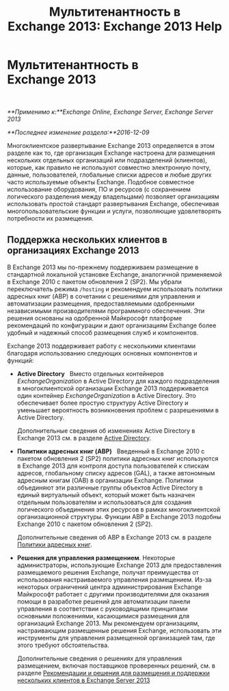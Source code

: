 ﻿---
title: 'Мультитенантность в Exchange 2013: Exchange 2013 Help'
TOCTitle: Мультитенантность в Exchange 2013
ms:assetid: df09257d-dd98-4f59-b830-1818cedda15c
ms:mtpsurl: https://technet.microsoft.com/ru-ru/library/JJ862352(v=EXCHG.150)
ms:contentKeyID: 50556492
ms.date: 04/30/2018
mtps_version: v=EXCHG.150
ms.translationtype: HT
---

# Мультитенантность в Exchange 2013

 

_**Применимо к:**Exchange Online, Exchange Server, Exchange Server 2013_

_**Последнее изменение раздела:**2016-12-09_

Многоклиентское развертывание Exchange 2013 определяется в этом разделе как то, где организация Exchange настроена для размещения нескольких отдельных организаций или подразделений (клиентов), которые, как правило не используют совместно электронную почту, данные, пользователей, глобальные списки адресов и любые других часто используемые объекты Exchange. Подобное совместное использование оборудования, ПО и ресурсов (с сохранением логического разделения между владельцами) позволяет организациям использовать простой стандарт развертывания Exchange, обеспечивая многопользовательские функции и услуги, позволяющие удовлетворять потребности их размещения.

## Поддержка нескольких клиентов в организациях Exchange 2013

В Exchange 2013 мы по-прежнему поддерживаем размещение в стандартной локальной установке Exchange, аналогичной применяемой в Exchange 2010 с пакетом обновления 2 (SP2). Мы убрали переключатель режима `/hosting` и рекомендуем использовать политики адресных книг (ABP) в сочетании с решениями для управления и автоматизации размещения, предоставляемыми одобренными независимыми производителями программного обеспечения. Эти решения основаны на одобренной Майкрософт платформе рекомендаций по конфигурации и дают организациям Exchange более удобный и надежный способ размещения служб и компонентов.

Exchange 2013 поддерживает работу с несколькими клиентами благодаря использованию следующих основных компонентов и функций:

  - **Active Directory**   Вместо отдельных контейнеров *ExchangeOrganization* в Active Directory для каждого подразделения в многоклиентской организации Exchange 2013 поддерживается один контейнер *ExchangeOrganization* в Active Directory. Это обеспечивает более простую структуру Active Directory и уменьшает вероятность возникновения проблем с разрешениями в Active Directory.
    
    Дополнительные сведения об изменениях Active Directory в Exchange 2013 см. в разделе [Active Directory](active-directory-exchange-2013-help.md).

  - **Политики адресных книг (ABP)**   Введенный в Exchange 2010 с пакетом обновления 2 (SP2) политики адресных книг используются в Exchange 2013 для контроля доступа пользователей к спискам адресов, глобальному списку адресов (GAL), а также автономным адресным книгам (OAB) в организации Exchange. Политики объединяют эти различные группы объектов Active Directory в единый виртуальный объект, который может быть назначен отдельным пользователям и использоваться для создания логического объединения этих ресурсов в рамках многоклиентской организационной структуры. Функции АВР в Exchange 2013 подобны Exchange 2010 с пакетом обновления 2 (SP2).
    
    Дополнительные сведения об ABP в Exchange 2013 см. в разделе [Политики адресных книг](address-book-policies-exchange-2013-help.md).

  - **Решения для управления размещением**. Некоторые администраторы, использующие Exchange 2013 для предоставления размещаемого решения Exchange, получат преимущества от использования настраиваемого управления размещением. Из-за некоторых ограничений центра администрирования Exchange Майкрософт работает с другими производителями для оказания помощи в разработке решений для автоматизации панели управления в соответствии с руководящими принципами основными положениями, касающимися размещения для организаций Exchange 2013. Мы рекомендуем организациям, настраивающим размещенные решения Exchange, использовать эти инструменты для управления размещенной организацией там, где этого требуют обстоятельства.
    
    Дополнительные сведения о решениях для управления размещением, включая поставщиков проверенных решений, см. в разделе [Рекомендации и решения для размещения и поддержки нескольких клиентов в Exchange Server 2013](https://go.microsoft.com/fwlink/?linkid=275036)


